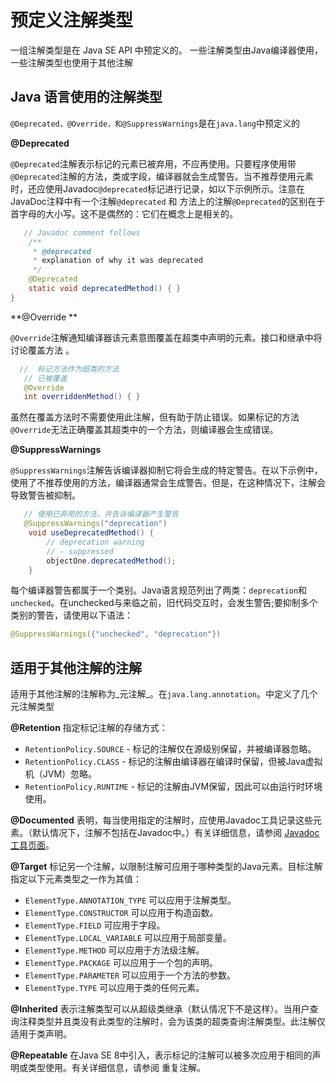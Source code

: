 # 预定义注解类型

一组注解类型是在 Java SE API 中预定义的。 一些注解类型由Java编译器使用，一些注解类型也使用于其他注解

## Java 语言使用的注解类型

`@Deprecated，@Override，和@SuppressWarnings`是在`java.lang`中预定义的


**@Deprecated**

`@Deprecated`注解表示标记的元素已被弃用，不应再使用。只要程序使用带`@Deprecated`注解的方法，类或字段，编译器就会生成警告。当不推荐使用元素时，还应使用Javadoc`@deprecated`标记进行记录，如以下示例所示。注意在JavaDoc注释中有一个注解`@deprecated` 和 方法上的注解`@Deprecated`的区别在于首字母的大小写。这不是偶然的：它们在概念上是相关的。

```java
   // Javadoc comment follows
    /**
     * @deprecated
     * explanation of why it was deprecated
     */
    @Deprecated
    static void deprecatedMethod() { }
}
```

**@Override **

`@Override`注解通知编译器该元素意图覆盖在超类中声明的元素。接口和继承中将讨论覆盖方法 。

```java
  //  标记方法作为超类的方法
   // 已被覆盖
   @Override 
   int overriddenMethod() { }
```

  虽然在覆盖方法时不需要使用此注解，但有助于防止错误。如果标记的方法`@Override`无法正确覆盖其超类中的一个方法，则编译器会生成错误。

**@SuppressWarnings**

  `@SuppressWarnings`注解告诉编译器抑制它将会生成的特定警告。在以下示例中，使用了不推荐使用的方法，编译器通常会生成警告。但是，在这种情况下，注解会导致警告被抑制。

```java
   // 使用已弃用的方法，并告诉编译器产生警告
   @SuppressWarnings("deprecation")
    void useDeprecatedMethod() {
        // deprecation warning
        // - suppressed
        objectOne.deprecatedMethod();
    }
```

每个编译器警告都属于一个类别。Java语言规范列出了两类：`deprecation`和`unchecked`。在unchecked与来临之前，旧代码交互时，会发生警告;要抑制多个类别的警告，请使用以下语法：

```java
@SuppressWarnings({"unchecked", "deprecation"})
```

## 适用于其他注解的注解

适用于其他注解的注解称为_元注解_。在`java.lang.annotation`。中定义了几个元注解类型

**@Retention** 指定标记注解的存储方式：

* `RetentionPolicy.SOURCE` - 标记的注解仅在源级别保留，并被编译器忽略。
* `RetentionPolicy.CLASS` - 标记的注解由编译器在编译时保留，但被Java虚拟机（JVM）忽略。
* `RetentionPolicy.RUNTIME` - 标记的注解由JVM保留，因此可以由运行时环境使用。

**@Documented** 表明，每当使用指定的注解时，应使用Javadoc工具记录这些元素。（默认情况下，注解不包括在Javadoc中。）有关详细信息，请参阅 [Javadoc工具页面](https://docs.oracle.com/javase/8/docs/technotes/guides/javadoc/index.html)。

**@Target** 标记另一个注解，以限制注解可应用于哪种类型的Java元素。目标注解指定以下元素类型之一作为其值：

* `ElementType.ANNOTATION_TYPE` 可以应用于注解类型。
* `ElementType.CONSTRUCTOR` 可以应用于构造函数。
* `ElementType.FIELD` 可应用于字段。
* `ElementType.LOCAL_VARIABLE` 可以应用于局部变量。
* `ElementType.METHOD` 可以应用于方法级注解。
* `ElementType.PACKAGE` 可以应用于一个包的声明。
* `ElementType.PARAMETER` 可以应用于一个方法的参数。
* `ElementType.TYPE` 可以应用于类的任何元素。

**@Inherited** 表示注解类型可以从超级类继承（默认情况下不是这样）。当用户查询注释类型并且类没有此类型的注解时，会为该类的超类查询注解类型。此注解仅适用于类声明。

**@Repeatable** 在Java SE 8中引入，表示标记的注解可以被多次应用于相同的声明或类型使用。有关详细信息，请参阅 重复注解。